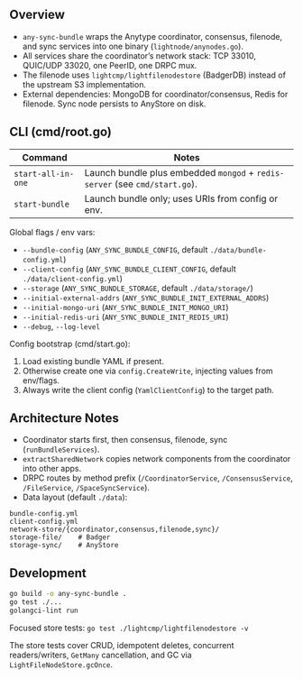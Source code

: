 ## Overview

- `any-sync-bundle` wraps the Anytype coordinator, consensus, filenode, and sync services into one binary (`lightnode/anynodes.go`).
- All services share the coordinator’s network stack: TCP 33010, QUIC/UDP 33020, one PeerID, one DRPC mux.
- The filenode uses `lightcmp/lightfilenodestore` (BadgerDB) instead of the upstream S3 implementation.
- External dependencies: MongoDB for coordinator/consensus, Redis for filenode. Sync node persists to AnyStore on disk.

## CLI (cmd/root.go)

| Command | Notes |
| ------- | ----- |
| `start-all-in-one` | Launch bundle plus embedded `mongod` + `redis-server` (see `cmd/start.go`). |
| `start-bundle` | Launch bundle only; uses URIs from config or env. |

Global flags / env vars:

- `--bundle-config` (`ANY_SYNC_BUNDLE_CONFIG`, default `./data/bundle-config.yml`)
- `--client-config` (`ANY_SYNC_BUNDLE_CLIENT_CONFIG`, default `./data/client-config.yml`)
- `--storage` (`ANY_SYNC_BUNDLE_STORAGE`, default `./data/storage/`)
- `--initial-external-addrs` (`ANY_SYNC_BUNDLE_INIT_EXTERNAL_ADDRS`)
- `--initial-mongo-uri` (`ANY_SYNC_BUNDLE_INIT_MONGO_URI`)
- `--initial-redis-uri` (`ANY_SYNC_BUNDLE_INIT_REDIS_URI`)
- `--debug`, `--log-level`

Config bootstrap (cmd/start.go):

1. Load existing bundle YAML if present.
2. Otherwise create one via `config.CreateWrite`, injecting values from env/flags.
3. Always write the client config (`YamlClientConfig`) to the target path.

## Architecture Notes

- Coordinator starts first, then consensus, filenode, sync (`runBundleServices`).
- `extractSharedNetwork` copies network components from the coordinator into other apps.
- DRPC routes by method prefix (`/CoordinatorService`, `/ConsensusService`, `/FileService`, `/SpaceSyncService`).
- Data layout (default `./data`):

```
bundle-config.yml
client-config.yml
network-store/{coordinator,consensus,filenode,sync}/
storage-file/    # Badger
storage-sync/    # AnyStore
```

## Development

```bash
go build -o any-sync-bundle .
go test ./...
golangci-lint run
```

Focused store tests: `go test ./lightcmp/lightfilenodestore -v`

The store tests cover CRUD, idempotent deletes, concurrent readers/writers, `GetMany` cancellation, and GC via `LightFileNodeStore.gcOnce`.
